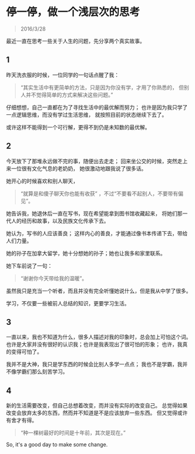 ﻿# 停一停，做一个浅层次的思考

> 2016/3/28

最近一直在思考一些关于人生的问题，先分享两个真实故事。

## 1

昨天洗衣服的时候，一位同学的一句话点醒了我：
> “其实生活中有更简单的方法，只是因为你没有学，才用了你熟悉的，
> 但别人并不觉得简单的方式来解决这些问题。” 

仔细想想，自己一直都在为了寻找生活中的最优解而努力；
也许是因为我只学了一点逻辑思维，而没有学过生活思维，
就按照目前的状态继续下去了。

或许这样不能得到一个可行解，更得不到仍是未知数的最优解。

## 2

今天放下了那堆永远做不完的事，随便出去走走；
回来坐公交的时候，突然走上来一位很有文化气息的老奶奶，
她很激动地跟我说了很多话。

她开心的时候喜欢和别人聊天，

> “就算是和傻子聊天你也能有收获”
> ，不过“不要看不起别人，不要带有偏见”。

她告诉我，她退休后一直在写书，现在希望能拿到图书馆收藏起来，
将她们那一代人的经历和故事，以及民族文化传承下去。

她认为，写书的人应该善良；
这样内心的善良，才能通过像书本传递下去，带给人们力量。

她的孙子在加拿大留学，她十分想她的孙子；她也让我多和家里联系。

她下车前说了一句：

> “谢谢你今天带给我的温暖”。

虽然我只是充当一个听者，而且并没有完全听懂她说什么，但是我从中学了很多。

学习，不仅要一些被前人总结的知识，更要学习生活。

## 3

一直以来，我也不知道为什么，很多人描述对我的印象时，总会加上可怕这个词。
也许是大家并没有很好的认识我；也许是我表现出了很可怕的形象；
也许，我真的变得可怕了。

我并不是大神，我只是学东西的时候会比别人多学一点点；
我也不是学霸，我并不像学霸们那么刻苦学习。

## 4

新的生活需要改变，但自己总想着改变，而并没有实际的改变自己。
总觉得如果改变会放弃太多的东西，然而并不知道是不是应该放弃一些东西。
但又觉得或许有舍才有得。

> “种一棵树最好的时间是十年前，其次是现在。”

So, it's a good day to make some change. 
